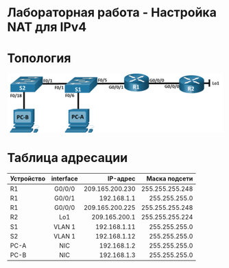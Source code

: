 # Лабораторная работа - Настройка NAT для IPv4

# Топология

![Image alt](https://github.com/giendo152/network-basic/blob/main/practice/pra12/1.png)

# Таблица адресации

| Устройство | interface| IP-адрес	| Маска подсети |
| ---------------- |:------------------:| -----------------:| -----------------:|
| R1               |	G0/0/0	| 209.165.200.230 |	255.255.255.248 |
| R1               |	G0/0/1 	| 192.168.1.1 |	255.255.255.0 |
| R1               |	G0/0/0	| 209.165.200.225 | 255.255.255.248 |	
| R2               |	Lo1	| 209.165.200.1 |	255.255.255.224 |
| S1             |	VLAN 1 	| 192.168.1.11|	255.255.255.0 |
| S2           |	VLAN 1	| 192.168.1.12|	255.255.255.0 |
| PC-A             |	NIC 	| 192.168.1.2|	255.255.255.0 |
| PC-B         |	NIC	| 192.168.1.3|	255.255.255.0 |

